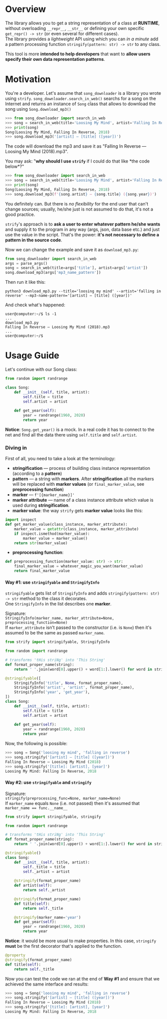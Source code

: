 # Overview

The library allows you to get a string representation of a class at **RUNTIME**, without overloading ```__repr__```, ```__str__```
or defining your own specific ```get_repr() -> str``` (or even several for different cases).  
The library provides a *lightweight* API using which you can _in a minute_ add a pattern processing function
```stringify(pattern: str) -> str``` to any class.  

This tool is more **intended to help developers** that want to **allow users specify their own
data representation patterns**.

# Motivation  
You're a developer. Let's assume that ```song_downloader``` is a library you wrote using ```strify```. ```song_downloader.search_in_web()``` searchs for a song 
on the Internet and returns an instance of ```Song``` class that allows to download the song using
```Song.download_mp3()```  

```python
>>> from song_downloader import search_in_web
>>> song = search_in_web(title='Loosing My Mind', artist='Falling In Reverse')
>>> print(song)
Song(Loosing My Mind, Falling In Reverse, 2018)
>>> song.download_mp3('[artist] — [title] ([year])')
```

The code will download the mp3 and save it as "Falling In Reverse — Loosing My Mind (2018).mp3".

You may ask: "**why should I use ```strify```** if I could do that like \*the code below\*?"
```python
>>> from song_downloader import search_in_web
>>> song = search_in_web(title='Loosing My Mind', artist='Falling In Reverse')
>>> print(song)
Song(Loosing My Mind, Falling In Reverse, 2018)
>>> song.download_mp3(f'{song.artist} — {song.title} ({song.year})')
```

You definitely can. But there is *no flexibility* for the end user that can't change sources;
usually, he/she just is not assumed to do that, it's not a good practice.

```strify```'s approach is to **ask a user to enter whatever pattern he/she wants** and supply it to
the program in any way (args, json, data base etc.) 
and just use the value in the script. That's the power: **it's not necessary to define a pattern in the source code**.

Now we can change the example and save it as ```download_mp3.py```:
```python
from song_downloader import search_in_web
args = parse_args()
song = search_in_web(title=args['title'], artist=args['artist'])
song.download_mp3(args['mp3_name_pattern'])
```

Then run it like this:
```
python3 download_mp3.py --title='loosing my mind' --artist='falling in reverse' --mp3-name-pattern='[artist] — [title] ([year])'
```
And check what's happened:
```shell script
user@computer:~/$ ls -1
...
download_mp3.py
Falling In Reverse — Loosing My Mind (2018).mp3
...
user@computer:~/$
```

# Usage Guide
Let's continue with our Song class:
```python
from random import randrange

class Song:
    def __init__(self, title, artist):
        self.title = title
        self.artist = artist
    
    def get_year(self):
        year = randrange(1960, 2020)
        return year
```
**Notice**: ```Song.get_year()``` is a mock. In a real code it has to connect to the net and
find all the data there using ```self.title``` and ```self.artist```.

### Diving in
First of all, you need to take a look at the terminology:
* **stringification** — process of building class instance representation (according to a **pattern**)   
* **pattern** — a string with **markers**. After **stringification** all the markers 
will be replaced with **marker values** (or ```final_marker_value```, see **preprocessing function**)
* **marker** — ```f'[{marker_name}]'```
* **marker attribute** — name of a class instance attribute which value is used during **stringification**.  
* **marker value**: the way ```strify``` gets **marker value** looks like this:
```python
import inspect
def get_marker_value(class_instance, marker_attribute):
    marker_value = getattr(class_instance, marker_attribute)
    if inspect.ismethod(marker_value):
        marker_value = marker_value()
    return str(marker_value)
```
* **preprocessing function**:
```python
def preprocessing_function(marker_value: str) -> str:
    final_marker_value = whatever_magic_you_want(marker_value)
    return final_marker_value
```


#### Way #1: use ```stringifyable``` and ```StringifyInfo```

```stringifyable``` gets list of ```StringifyInfo``` and adds ```stringify(pattern: str) -> str```
method to the class it decorates.  
One ```StringifyInfo``` in the list describes one **marker**.
  
Signature:  
```StringifyInfo(marker_name, marker_attribute=None, preprocessing_function=None)```  
If ```marker_attribute``` isn't passed to the constructor (i.e. is ```None```) then
it's assumed to be the same as passed ```marker_name```.

```python
from strify import stringifyable, StringifyInfo

from random import randrange

# transforms 'tHis striNg' into 'This String'
def format_proper_name(string):
    return ' '.join(word[0].upper() + word[1:].lower() for word in string.split(' '))

@stringifyable([
    StringifyInfo('title', None, format_proper_name),
    StringifyInfo('artist', 'artist', format_proper_name),
    StringifyInfo('year', 'get_year'),
])
class Song:
    def __init__(self, title, artist):
        self.title = title
        self.artist = artist
    
    def get_year(self):
        year = randrange(1960, 2020)
        return year
```

Now, the following is possible:
```python
>>> song = Song('loosing my mind', 'falling in reverse')
>>> song.stringify('[artist] — [title] ([year])')
Falling In Reverse — Loosing My Mind (2018)
>>> song.stringify('[title]: [artist], [year]')
Loosing My Mind: Falling In Reverse, 2018
```

#### Way #2: use ```stringifyable``` and ```stringify```

Signature:  
```stringify(preprocessing_func=None, marker_name=None)```  
If ```marker_name``` equals ```None``` (i.e. not passed) then it's assumed
that ```marker_name == func.__name__```  

```python
from strify import stringifyable, stringify

from random import randrange

# transforms 'tHis striNg' into 'This String'
def format_proper_name(string):
    return ' '.join(word[0].upper() + word[1:].lower() for word in string.split(' '))

@stringifyable()
class Song:
    def __init__(self, title, artist):
        self._title = title
        self._artist = artist
    
    @stringify(format_proper_name)
    def artist(self):
        return self._artist

    @stringify(format_proper_name)
    def title(self):
        return self._title

    @stringify(marker_name='year')
    def get_year(self):
        year = randrange(1960, 2020)
        return year
```

**Notice**: it would be more usual to make properties.
In this case, ```stringify``` **must** be the first decorator that's applied to the function.
```python
@property
@stringify(format_proper_name)
def title(self):
    return self._title
```

Now you can test the code we ran at the end of **Way #1** and ensure that we achieved the same interface and results:
```python
>>> song = Song('loosing my mind', 'falling in reverse')
>>> song.stringify('[artist] — [title] ([year])')
Falling In Reverse — Loosing My Mind (2018)
>>> song.stringify('[title]: [artist], [year]')
Loosing My Mind: Falling In Reverse, 2018
```